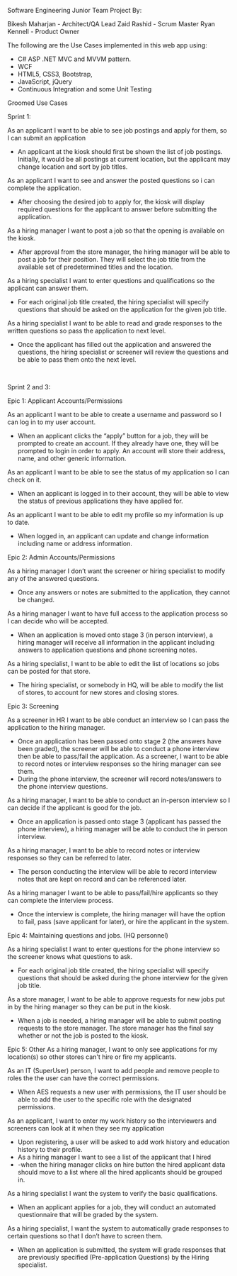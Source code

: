 Software Engineering Junior Team Project By:


Bikesh Maharjan  	- Architect/QA Lead
Zaid Rashid 		    - Scrum Master
Ryan Kennell		    - Product Owner 


The following are the Use Cases implemented in this web app using:
-	C# ASP .NET MVC and MVVM pattern.
-	WCF
-	HTML5, CSS3, Bootstrap,
-	JavaScript, jQuery
-	Continuous Integration and some Unit Testing
 

Groomed Use Cases     

Sprint 1:         

As an applicant I want to be able to see job postings and apply for them, so I can submit an application
-	An applicant at the kiosk should first be shown the list of job postings. Initially, it would be all postings at current location, but the applicant may change location and sort by job titles. 

As an applicant I want to see and answer the posted questions so i can complete the application.
-	After choosing the desired job to apply for, the kiosk will display required questions for the applicant to answer before submitting the application. 

As a hiring manager I want to post a job so that the opening is available on the kiosk.
-	After approval from the store manager, the hiring manager will be able to post a job for their position. They will select the job title from the available set of predetermined titles and the location. 

As a hiring specialist I want to enter questions and qualifications so the applicant can answer them.
-	For each original job title created, the hiring specialist will specify questions that should be asked on the application for the given job title.
 
As a hiring specialist I want to be able to read and grade responses to the written questions so pass the application to next level. 
-	Once the applicant has filled out the application and answered the questions, the hiring specialist or screener will review the questions and be able to pass them onto the next level.



 

Sprint 2 and 3: 

Epic 1: Applicant Accounts/Permissions

As an applicant I want to be able to create a username and password so I can log in to my user account. 
-	When an applicant clicks the “apply” button for a job, they will be prompted to create an account. If they already have one, they will be prompted to login in order to apply. An account will store their address, name, and other generic information.  

As an applicant I want to be able to see the status of my application so I can check on it.
-	When an applicant is logged in to their account, they will be able to view the status of previous applications they have applied for. 

As an applicant I want to be able to edit my profile so my information is up to date.
-	When logged in, an applicant can update and change information including name or address information.

Epic 2: Admin Accounts/Permissions

As a hiring manager I don’t want the screener or hiring specialist to modify any of the answered questions.
-	Once any answers or notes are submitted to the application, they cannot be changed.

As a hiring manager I want to have full access to the application process so I can decide who will be accepted.
-	When an application is moved onto stage 3 (in person interview), a hiring manager will receive all information in the applicant including answers to application questions and phone screening notes. 

As a hiring specialist, I want to be able to edit the list of locations so jobs can be posted for that store.
-	The hiring specialist, or somebody in HQ, will be able to modify the list of stores, to account for new stores and closing stores. 

Epic 3: Screening

As a screener in HR I want to be able conduct an interview so I can pass the application to the hiring manager.
-	Once an application has been passed onto stage 2 (the answers have been graded), the screener will be able to conduct a phone interview then be able to pass/fail the application.
As a screener, I want to be able to record notes or interview responses so the hiring manager can see them.
-	During the phone interview, the screener will record notes/answers to the phone interview questions.

As a hiring manager, I want to be able to conduct an in-person interview so I can decide if the applicant is good for the job.
-	Once an application is passed onto stage 3 (applicant has passed the phone interview), a hiring manager will be able to conduct the in person interview.

As a hiring manager, I want to be able to record notes or interview responses so they can be referred to later.
-	The person conducting the interview will be able to record interview notes that are kept on record and can be referenced later. 

As a hiring manager I want to be able to pass/fail/hire applicants so they can complete the interview process.
-	Once the interview is complete, the hiring manager will have the option to fail, pass (save applicant for later), or hire the applicant in the system.

Epic 4: Maintaining questions and jobs. (HQ personnel)

As a hiring specialist I want to enter questions for the phone interview so the screener knows what questions to ask.
-	For each original job title created, the hiring specialist will specify questions that should be asked during the phone interview for the given job title.

As a store manager, I want to be able to approve requests for new jobs put in by the hiring manager so they can be put in the kiosk. 
-	When a job is needed, a hiring manager will be able to submit posting requests to the store manager. The store manager has the final say whether or not the job is posted to the kiosk. 

Epic 5: Other
As a hiring manager, I want to only see applications for my location(s) so other stores can't hire or fire my applicants. 

As an IT (SuperUser) person, I want to add people and remove people to roles the the user can have the correct permissions.
-	When AES requests a new user with permissions, the IT user should be able to add the user to the specific role with the designated permissions.

As an applicant, I want to enter my work history so the interviewers and screeners can look at it when they see my application
-	Upon registering, a user will be asked to add work history and education history to their profile.
-	As a hiring manager I want to see a list of the applicant that I hired
-	-when the hiring manager clicks on hire button the hired applicant data should move to a list where all the hired applicants should be grouped in.

As a hiring specialist I want the system to verify the basic qualifications.
-	When an applicant applies for a job, they will conduct an automated questionnaire that will be graded by the system.  

As a hiring specialist, I want the system to automatically grade responses to certain questions so that I don’t have to screen them.
-	When an application is submitted, the system will grade responses that are previously specified (Pre-application Questions) by the Hiring specialist.




